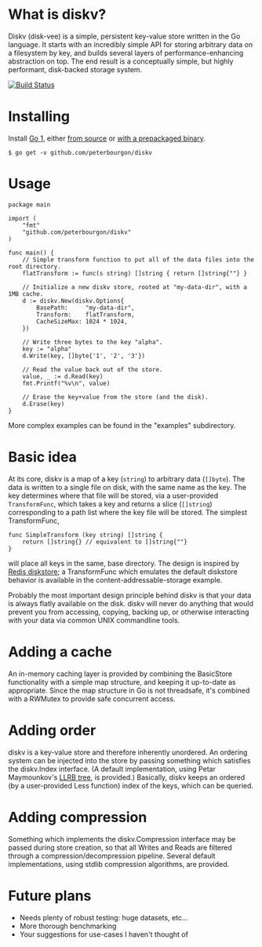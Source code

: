 # What is diskv?

Diskv (disk-vee) is a simple, persistent key-value store written in the Go
language. It starts with an incredibly simple API for storing arbitrary data on
a filesystem by key, and builds several layers of performance-enhancing
abstraction on top.  The end result is a conceptually simple, but highly
performant, disk-backed storage system.

[![Build Status][1]][2]

[1]: https://secure.travis-ci.org/peterbourgon/diskv.png
[2]: http://www.travis-ci.org/peterbourgon/diskv

# Installing

Install [Go 1][3], either [from source][4] or [with a prepackaged binary][5].

```
$ go get -v github.com/peterbourgon/diskv
```

[3]: http://golang.org
[4]: http://golang.org/doc/install/source
[5]: http://golang.org/doc/install

# Usage

```
package main

import (
	"fmt"
	"github.com/peterbourgon/diskv"
)

func main() {
	// Simple transform function to put all of the data files into the root directory.
	flatTransform := func(s string) []string { return []string{""} }
	
	// Initialize a new diskv store, rooted at "my-data-dir", with a 1MB cache.
	d := diskv.New(diskv.Options{
		BasePath:     "my-data-dir",
		Transform:    flatTransform,
		CacheSizeMax: 1024 * 1024, 
	})

	// Write three bytes to the key "alpha".
	key := "alpha"
	d.Write(key, []byte{'1', '2', '3'})
	
	// Read the value back out of the store.
	value, _ := d.Read(key)
	fmt.Printf("%v\n", value)
	
	// Erase the key+value from the store (and the disk).
	d.Erase(key)
}
```

More complex examples can be found in the "examples" subdirectory.

# Basic idea

At its core, diskv is a map of a key (`string`) to arbitrary data (`[]byte`).
The data is written to a single file on disk, with the same name as the key.
The key determines where that file will be stored, via a user-provided
`TransformFunc`, which takes a key and returns a slice (`[]string`)
corresponding to a path list where the key file will be stored. The simplest
TransformFunc,

```
func SimpleTransform (key string) []string {
    return []string{} // equivalent to []string{""}
}
```

will place all keys in the same, base directory. The design is inspired by
[Redis diskstore][6]; a TransformFunc which emulates the default diskstore
behavior is available in the content-addressable-storage example.

[6]: http://groups.google.com/group/redis-db/browse_thread/thread/d444bc786689bde9?pli=1

Probably the most important design principle behind diskv is that your data is
always flatly available on the disk. diskv will never do anything that would
prevent you from accessing, copying, backing up, or otherwise interacting with
your data via common UNIX commandline tools.

# Adding a cache

An in-memory caching layer is provided by combining the BasicStore
functionality with a simple map structure, and keeping it up-to-date as
appropriate. Since the map structure in Go is not threadsafe, it's combined
with a RWMutex to provide safe concurrent access. 

# Adding order

diskv is a key-value store and therefore inherently unordered. An ordering
system can be injected into the store by passing something which satisfies the
diskv.Index interface.  (A default implementation, using Petar Maymounkov's
[LLRB tree][7], is provided.) Basically, diskv keeps an ordered (by a
user-provided Less function) index of the keys, which can be queried.

[7]: https://github.com/petar/GoLLRB 

# Adding compression

Something which implements the diskv.Compression interface may be passed
during store creation, so that all Writes and Reads are filtered through
a compression/decompression pipeline. Several default implementations,
using stdlib compression algorithms, are provided.

# Future plans
 
 * Needs plenty of robust testing: huge datasets, etc... 
 * More thorough benchmarking
 * Your suggestions for use-cases I haven't thought of
